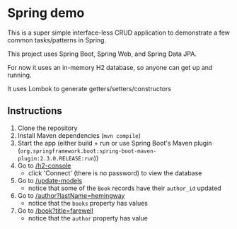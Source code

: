 # Spring demo
This is a super simple interface-less CRUD application to demonstrate a few common tasks/patterns in Spring.

This project uses Spring Boot, Spring Web, and Spring Data JPA.

For now it uses an in-memory H2 database, so anyone can get up and running.

It uses Lombok to generate getters/setters/constructors

## Instructions
1) Clone the repository
2) Install Maven dependencies (`mvn compile`)
3) Start the app (either build + run or use Spring Boot's Maven plugin (`org.springframework.boot:spring-boot-maven-plugin:2.3.0.RELEASE:run`))
4) Go to [/h2-console](https://localhost:8080/h2-console)
   * click 'Connect' (there is no password) to view the database
5) Go to [/update-models](https://localhost:8080/update-models)
	* notice that some of the `Book` records have their `author_id` updated
6) Go to [/author?lastName=hemingway](https://localhost:8080/author?lastName=hemingway)
	* notice that the `books` property has values
7) Go to [/book?title=farewell](https://localhost:8080/book?title=farewell)
	* notice that the `author` property has value